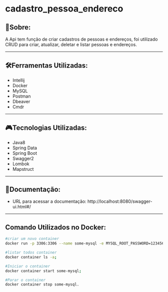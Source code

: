 # cadastro_pessoa_endereco

## 📰Sobre:
A Api tem função de criar cadastros de pessoas e endereços, foi utilizado CRUD para criar, atualizar, deletar e listar pessoas e endereços.
___

## 🛠Ferramentas Utilizadas:

- Intellij
- Docker
- MySQL
- Postman
- Dbeaver
- Cmdr
___
## 🎮Tecnologias Utilizadas:

- Java8
- Spring Data
-  Spring Boot
- Swagger2
- Lombok
- Mapstruct
___
## 📝Documentação:

- URL para acessar a documentação: http://localhost:8080/swagger-ui.html#/
___

## Comando Utilizados no Docker:

```bash
#criar um novo container
docker run -p 3306:3306 --name some-mysql -e MYSQL_ROOT_PASSWORD=123456 -d mysql

#listar todos container
docker container ls -a;

#Iniciar o container
docker container start some-mysql;

#Parar o container
docker container stop some-mysql.
```
